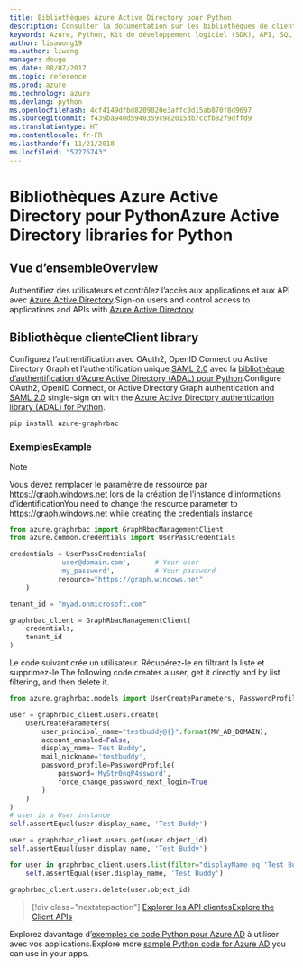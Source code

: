```yaml
---
title: Bibliothèques Azure Active Directory pour Python
description: Consulter la documentation sur les bibliothèques de client Python pour Azure Active Directory
keywords: Azure, Python, Kit de développement logiciel (SDK), API, SQL, authentification, AAD, Active Directory, Graph, OAuth 2.0
author: lisawong19
ms.author: liwong
manager: douge
ms.date: 08/07/2017
ms.topic: reference
ms.prod: azure
ms.technology: azure
ms.devlang: python
ms.openlocfilehash: 4cf4149dfbd8209020e3affc0d15ab870f8d9697
ms.sourcegitcommit: f439ba940d5940359c982015db7ccfb82f9dffd9
ms.translationtype: HT
ms.contentlocale: fr-FR
ms.lasthandoff: 11/21/2018
ms.locfileid: "52276743"
---
```

# <a name="azure-active-directory-libraries-for-python"></a><span data-ttu-id="c68cf-104">Bibliothèques Azure Active Directory pour Python</span><span class="sxs-lookup"><span data-stu-id="c68cf-104">Azure Active Directory libraries for Python</span></span>

## <a name="overview"></a><span data-ttu-id="c68cf-105">Vue d’ensemble</span><span class="sxs-lookup"><span data-stu-id="c68cf-105">Overview</span></span>

<span data-ttu-id="c68cf-106">Authentifiez des utilisateurs et contrôlez l’accès aux applications et aux API avec [Azure Active Directory](/azure/active-directory/active-directory-whatis).</span><span class="sxs-lookup"><span data-stu-id="c68cf-106">Sign-on users and control access to applications and APIs with [Azure Active Directory](/azure/active-directory/active-directory-whatis).</span></span>

## <a name="client-library"></a><span data-ttu-id="c68cf-107">Bibliothèque cliente</span><span class="sxs-lookup"><span data-stu-id="c68cf-107">Client library</span></span>

<span data-ttu-id="c68cf-108">Configurez l’authentification avec OAuth2, OpenID Connect ou Active Directory Graph et l’authentification unique [SAML 2.0](https://docs.microsoft.com/azure/active-directory/develop/active-directory-saml-protocol-reference) avec la [bibliothèque d’authentification d’Azure Active Directory (ADAL) pour Python](https://github.com/AzureAD/azure-activedirectory-library-for-python).</span><span class="sxs-lookup"><span data-stu-id="c68cf-108">Configure OAuth2, OpenID Connect, or Active Directory Graph authentication and [SAML 2.0](https://docs.microsoft.com/azure/active-directory/develop/active-directory-saml-protocol-reference) single-sign on with the [Azure Active Directory authentication library (ADAL) for Python](https://github.com/AzureAD/azure-activedirectory-library-for-python).</span></span>

```bash
pip install azure-graphrbac
```

### <a name="example"></a><span data-ttu-id="c68cf-109">Exemples</span><span class="sxs-lookup"><span data-stu-id="c68cf-109">Example</span></span>
> [!NOTE]
> <span data-ttu-id="c68cf-110">Vous devez remplacer le paramètre de ressource par https://graph.windows.net lors de la création de l’instance d’informations d’identification</span><span class="sxs-lookup"><span data-stu-id="c68cf-110">You need to change the resource parameter to https://graph.windows.net while creating the credentials instance</span></span>

```python
from azure.graphrbac import GraphRbacManagementClient
from azure.common.credentials import UserPassCredentials

credentials = UserPassCredentials(
            'user@domain.com',      # Your user
            'my_password',          # Your password
            resource="https://graph.windows.net"
    )

tenant_id = "myad.onmicrosoft.com"

graphrbac_client = GraphRbacManagementClient(
    credentials,
    tenant_id
)
```
<span data-ttu-id="c68cf-111">Le code suivant crée un utilisateur. Récupérez-le en filtrant la liste et supprimez-le.</span><span class="sxs-lookup"><span data-stu-id="c68cf-111">The following code creates a user, get it directly and by list filtering, and then delete it.</span></span>
```python
from azure.graphrbac.models import UserCreateParameters, PasswordProfile

user = graphrbac_client.users.create(
    UserCreateParameters(
        user_principal_name="testbuddy@{}".format(MY_AD_DOMAIN),
        account_enabled=False,
        display_name='Test Buddy',
        mail_nickname='testbuddy',
        password_profile=PasswordProfile(
            password='MyStr0ngP4ssword',
            force_change_password_next_login=True
        )
    )
)
# user is a User instance
self.assertEqual(user.display_name, 'Test Buddy')

user = graphrbac_client.users.get(user.object_id)
self.assertEqual(user.display_name, 'Test Buddy')

for user in graphrbac_client.users.list(filter="displayName eq 'Test Buddy'"):
    self.assertEqual(user.display_name, 'Test Buddy')

graphrbac_client.users.delete(user.object_id)
```

> [!div class="nextstepaction"]
> [<span data-ttu-id="c68cf-112">Explorer les API clientes</span><span class="sxs-lookup"><span data-stu-id="c68cf-112">Explore the Client APIs</span></span>](/python/api/overview/azure/activedirectory/client)

<span data-ttu-id="c68cf-113">Explorez davantage d’[exemples de code Python pour Azure AD](https://azure.microsoft.com/en-us/resources/samples/?term=active+directory&platform=python) à utiliser avec vos applications.</span><span class="sxs-lookup"><span data-stu-id="c68cf-113">Explore more [sample Python code for Azure AD](https://azure.microsoft.com/en-us/resources/samples/?term=active+directory&platform=python) you can use in your apps.</span></span>
